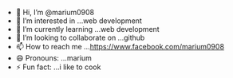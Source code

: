 - 👋 Hi, I’m @marium0908
- 👀 I’m interested in ...web development
- 🌱 I’m currently learning ...web development
- 💞️ I’m looking to collaborate on ...github
- 📫 How to reach me ...https://www.facebook.com/marium0908
- 😄 Pronouns: ...marium
- ⚡ Fun fact: ...i like to cook                                                                        

<!---
marium0908/marium0908 is a ✨ special ✨ repository because its `README.md` (this file) appears on your GitHub profile.
You can click the Preview link to take a look at your changes.
--->
